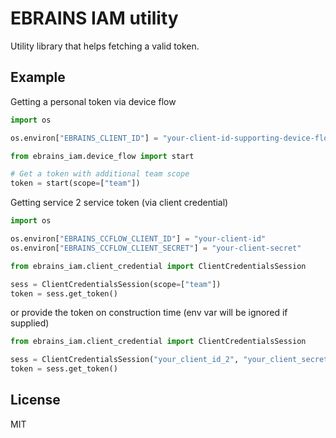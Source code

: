 # EBRAINS IAM utility

Utility library that helps fetching a valid token. 

## Example

Getting a personal token via device flow

```python
import os

os.environ["EBRAINS_CLIENT_ID"] = "your-client-id-supporting-device-flow" # default value: `siibra`

from ebrains_iam.device_flow import start

# Get a token with additional team scope
token = start(scope=["team"])
```

Getting service 2 service token (via client credential)

```python
import os

os.environ["EBRAINS_CCFLOW_CLIENT_ID"] = "your-client-id"
os.environ["EBRAINS_CCFLOW_CLIENT_SECRET"] = "your-client-secret"

from ebrains_iam.client_credential import ClientCredentialsSession

sess = ClientCredentialsSession(scope=["team"])
token = sess.get_token()
```

or provide the token on construction time (env var will be ignored if supplied)

```python
from ebrains_iam.client_credential import ClientCredentialsSession

sess = ClientCredentialsSession("your_client_id_2", "your_client_secret_2", scope=["team"])
token = sess.get_token()
```

## License

MIT
